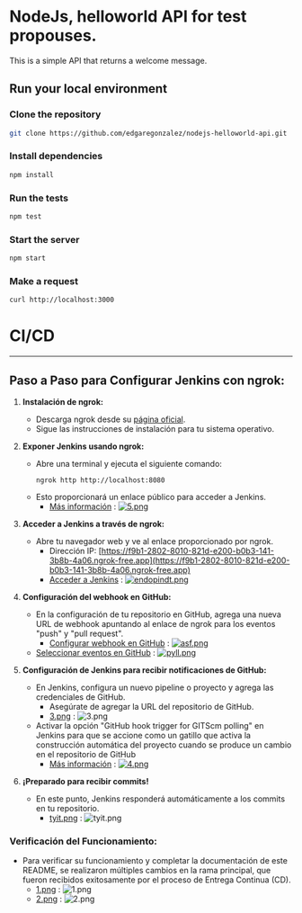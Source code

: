 # NodeJs, helloworld API for test propouses.

This is a simple API that returns a welcome message.

## Run your local environment

### Clone the repository
```bash
git clone https://github.com/edgaregonzalez/nodejs-helloworld-api.git
```

### Install dependencies 

```bash
npm install
```

### Run the tests
```bash
npm test
```

### Start the server
```bash
npm start
```

### Make a request
```bash
curl http://localhost:3000
```

# **CI/CD**
---
## Paso a Paso para Configurar Jenkins con ngrok:

1. **Instalación de ngrok:**
   - Descarga ngrok desde su [página oficial](https://ngrok.com/download).
   - Sigue las instrucciones de instalación para tu sistema operativo.

2. **Exponer Jenkins usando ngrok:**
   - Abre una terminal y ejecuta el siguiente comando:
     ```
     ngrok http http://localhost:8080
     ```
   - Esto proporcionará un enlace público para acceder a Jenkins.
     - [Más información](https://postimg.cc/wyxCYR2s) : [![5.png](https://i.postimg.cc/wyxCYR2s)](https://postimg.cc/wyxCYR2s)

3. **Acceder a Jenkins a través de ngrok:**
   - Abre tu navegador web y ve al enlace proporcionado por ngrok.
     - Dirección IP: [https://f9b1-2802-8010-821d-e200-b0b3-141-3b8b-4a06.ngrok-free.app](https://f9b1-2802-8010-821d-e200-b0b3-141-3b8b-4a06.ngrok-free.app)
     - [Acceder a Jenkins](https://postimg.cc/K3zv2z7z) : [![endopindt.png](https://i.postimg.cc/endopindt/endopindt.png)](https://postimg.cc/K3zv2z7z)

4. **Configuración del webhook en GitHub:**
   - En la configuración de tu repositorio en GitHub, agrega una nueva URL de webhook apuntando al enlace de ngrok para los eventos "push" y "pull request".
     - [Configurar webhook en GitHub](https://postimg.cc/WdNs30F4) : [![asf.png](https://i.postimg.cc/asf.png)](https://postimg.cc/WdNs30F4)
   - [Seleccionar eventos en GitHub](https://postimg.cc/V5d8sN3P) : [![pyll.png](https://i.postimg.cc/pyll.png)](https://postimg.cc/V5d8sN3P)

5. **Configuración de Jenkins para recibir notificaciones de GitHub:**
   - En Jenkins, configura un nuevo pipeline o proyecto y agrega las credenciales de GitHub.
     - Asegúrate de agregar la URL del repositorio de GitHub.
     - [3.png](https://postimg.cc/CBbbb02h) : ![3.png](https://i.postimg.cc/3.png)
   - Activar la opción "GitHub hook trigger for GITScm polling" en Jenkins para que se accione como un gatillo que activa la construcción automática del proyecto cuando se produce un cambio en el repositorio de GitHub
     - [Más información](https://postimg.cc/rKxHD9DL) : [![4.png](https://i.postimg.cc/4.png)](https://postimg.cc/rKxHD9DL)

6. **¡Preparado para recibir commits!**
   - En este punto, Jenkins responderá automáticamente a los commits en tu repositorio.
     - [tyit.png](https://postimg.cc/47X9JWkx) : ![tyit.png](https://i.postimg.cc/tyit.png)

### Verificación del Funcionamiento:

- Para verificar su funcionamiento y completar la documentación de este README, se realizaron múltiples cambios en la rama principal, que fueron recibidos exitosamente por el proceso de Entrega Continua (CD).
  - [1.png](https://postimg.cc/239N735H) : ![1.png](https://i.postimg.cc/1.png)
  - [2.png](https://postimg.cc/rRL31YsL) : ![2.png](https://i.postimg.cc/2.png)
